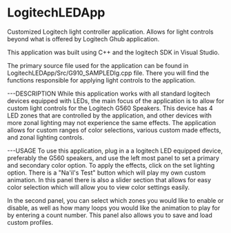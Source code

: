 # LogitechLEDApp

Customized Logitech light controller application. Allows for light controls beyond what is offered by Logitech Ghub application.

This application was built using C++ and the logitech SDK in Visual Studio. 

The primary source file used for the application can be found in LogitechLEDApp/Src/G910_SAMPLEDlg.cpp file. There you will find the functions responsible for applying light controls to the application.

---DESCRIPTION
While this application works with all standard logitech devices equipped with LEDs, the main focus of the application is to allow for custom light controls for the Logitech G560 Speakers. 
This device has 4 LED zones that are controlled by the application, and other devices with more zonal lighting may not experience the same effects.
The application allows for custom ranges of color selections, various custom made effects, and zonal lighting controls. 


---USAGE
To use this application, plug in a a logitech LED equipped device, preferably the G560 speakers, and use the left most panel to set a primary and secondary color option. 
To apply the effects, click on the set lighting option.
There is a "Na'il's Test" button which will play my own custom animation.
In this panel there is also a slider section that allows for easy color selection which will allow you to view color settings easily.  

In the second panel, you can select which zones you would like to enable or disable, as well as how many loops you would like the animation to play for by entering a count number. This panel also allows you to save and load custom profiles.

